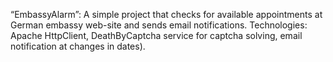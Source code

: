 “EmbassyAlarm”: 
A simple project that checks for available appointments at German embassy web-site and sends email notifications. Technologies: Apache HttpClient, DeathByCaptcha service for captcha solving, email notification at changes in dates). 
